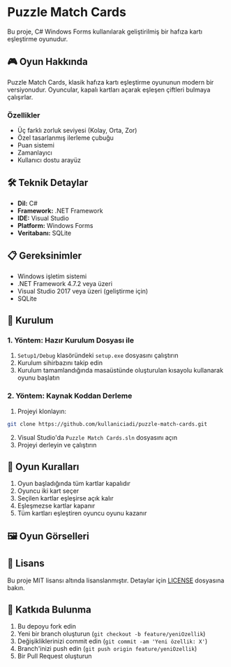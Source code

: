 # Puzzle Match Cards

Bu proje, C# Windows Forms kullanılarak geliştirilmiş bir hafıza kartı eşleştirme oyunudur.

## 🎮 Oyun Hakkında

Puzzle Match Cards, klasik hafıza kartı eşleştirme oyununun modern bir versiyonudur. Oyuncular, kapalı kartları açarak eşleşen çiftleri bulmaya çalışırlar.

### Özellikler

- Üç farklı zorluk seviyesi (Kolay, Orta, Zor)
- Özel tasarlanmış ilerleme çubuğu
- Puan sistemi
- Zamanlayıcı
- Kullanıcı dostu arayüz

## 🛠️ Teknik Detaylar

- **Dil:** C#
- **Framework:** .NET Framework
- **IDE:** Visual Studio
- **Platform:** Windows Forms
- **Veritabanı:** SQLite

## 📋 Gereksinimler

- Windows işletim sistemi
- .NET Framework 4.7.2 veya üzeri
- Visual Studio 2017 veya üzeri (geliştirme için)
- SQLite

## 🚀 Kurulum

### 1. Yöntem: Hazır Kurulum Dosyası ile

1. `Setup1/Debug` klasöründeki `setup.exe` dosyasını çalıştırın
2. Kurulum sihirbazını takip edin
3. Kurulum tamamlandığında masaüstünde oluşturulan kısayolu kullanarak oyunu başlatın

### 2. Yöntem: Kaynak Koddan Derleme

1. Projeyi klonlayın:

```bash
git clone https://github.com/kullaniciadi/puzzle-match-cards.git
```

2. Visual Studio'da `Puzzle Match Cards.sln` dosyasını açın
3. Projeyi derleyin ve çalıştırın

## 🎯 Oyun Kuralları

1. Oyun başladığında tüm kartlar kapalıdır
2. Oyuncu iki kart seçer
3. Seçilen kartlar eşleşirse açık kalır
4. Eşleşmezse kartlar kapanır
5. Tüm kartları eşleştiren oyuncu oyunu kazanır

## 🖼️ Oyun Görselleri

## 📝 Lisans

Bu proje MIT lisansı altında lisanslanmıştır. Detaylar için [LICENSE](LICENSE) dosyasına bakın.

## 👥 Katkıda Bulunma

1. Bu depoyu fork edin
2. Yeni bir branch oluşturun (`git checkout -b feature/yeniOzellik`)
3. Değişikliklerinizi commit edin (`git commit -am 'Yeni özellik: X'`)
4. Branch'inizi push edin (`git push origin feature/yeniOzellik`)
5. Bir Pull Request oluşturun
